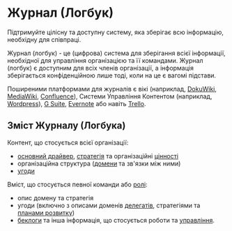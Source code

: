 # Журнал (Логбук)

<summary>
Підтримуйте цілісну та доступну систему, яка зберігає всю інформацію, необхідну для співпраці.
</summary>

Журнал (логбук) - це (цифрова) система для зберігання всієї інформації, необхідної для управління організацією та її командами. Журнал (логбук) є доступним для всіх членів організації, а інформація зберігається конфіденційною лише тоді, коли на це є вагомі підстави.

Поширеними платформами для журналів є вікі (наприклад, [DokuWiki](https://www.dokuwiki.org/), [MediaWiki](https://www.mediawiki.org/), [Confluence](https://www.atlassian.com/software/confluence)), Системи Управління Контентом (наприклад, [Wordpress](https://wordpress.org/)), [G Suite](https://gsuite.google.com), [Evernote](https://evernote.com/business) або навіть [Trello](https://trello.com/).

## Зміст Журналу (Логбука)

Контент, що стосується всієї організації:

- [основний драйвер](glossary:primary-driver), [стратегія](glossary:strategy) та організаційні [цінності](glossary:values)
- організаційна структура ([домени](glossary:domain) та зв'язки між ними)
- [угоди](glossary:agreement)

Вміст, що стосується певної команди або [ролі](glossary:role):

- опис домену та стратегія
- угоди (включно з описами доменів [делегатів](glossary:delegatee), стратегіями та [планами розвитку](section:development-plan))
- [беклоги](glossary:backlog) та інша інформація, що стосується роботи та [управління](glossary:governance).